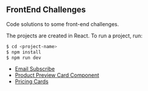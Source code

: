 ## FrontEnd Challenges
Code solutions to some front-end challenges.

The projects are created in React. To run a project, run:
```bash
$ cd <project-name>
$ npm install
$ npm run dev
```
- [Email Subscribe](/email-subscribe)
- [Product Preview Card Component](/product-preview-card-component)
- [Pricing Cards](/pricing-cards)